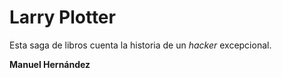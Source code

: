 # Larry Plotter

Esta saga de libros cuenta la historia de un *hacker* excepcional.

**Manuel Hernández**
